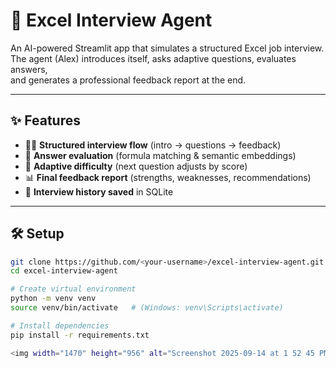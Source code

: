 # 🤖 Excel Interview Agent

An AI-powered Streamlit app that simulates a structured Excel job interview.  
The agent (Alex) introduces itself, asks adaptive questions, evaluates answers,  
and generates a professional feedback report at the end.

---

## ✨ Features
- 🧑‍💼 **Structured interview flow** (intro → questions → feedback)
- 🤔 **Answer evaluation** (formula matching & semantic embeddings)
- 🔄 **Adaptive difficulty** (next question adjusts by score)
- 📊 **Final feedback report** (strengths, weaknesses, recommendations)
- 💾 **Interview history saved** in SQLite

---

## 🛠️ Setup

```bash
git clone https://github.com/<your-username>/excel-interview-agent.git
cd excel-interview-agent

# Create virtual environment
python -m venv venv
source venv/bin/activate   # (Windows: venv\Scripts\activate)

# Install dependencies
pip install -r requirements.txt

<img width="1470" height="956" alt="Screenshot 2025-09-14 at 1 52 45 PM" src="https://github.com/user-attachments/assets/7b22beb1-4a37-4f21-af2f-64ecc54bbe1c" />
